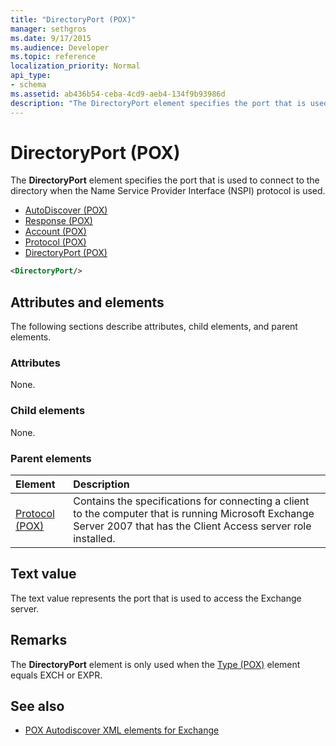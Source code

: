 ```yaml
---
title: "DirectoryPort (POX)"
manager: sethgros
ms.date: 9/17/2015
ms.audience: Developer
ms.topic: reference
localization_priority: Normal
api_type:
- schema
ms.assetid: ab436b54-ceba-4cd9-aeb4-134f9b93986d
description: "The DirectoryPort element specifies the port that is used to connect to the directory when the Name Service Provider Interface (NSPI) protocol is used."
---
```


# DirectoryPort (POX)

The **DirectoryPort** element specifies the port that is used to connect to the directory when the Name Service Provider Interface (NSPI) protocol is used. 
  
- [AutoDiscover (POX)](autodiscover-pox.md) 
- [Response (POX)](response-pox.md)  
- [Account (POX)](account-pox.md)  
- [Protocol (POX)](protocol-pox.md)  
- [DirectoryPort (POX)](directoryport-pox.md)
  
```xml
<DirectoryPort/>
```

## Attributes and elements

The following sections describe attributes, child elements, and parent elements.
  
### Attributes

None.
  
### Child elements

None.
  
### Parent elements

|**Element**|**Description**|
|:-----|:-----|
|[Protocol (POX)](protocol-pox.md) <br/> |Contains the specifications for connecting a client to the computer that is running Microsoft Exchange Server 2007 that has the Client Access server role installed.  <br/> |
   
## Text value

The text value represents the port that is used to access the Exchange server.
  
## Remarks

The **DirectoryPort** element is only used when the [Type (POX)](type-pox.md) element equals EXCH or EXPR. 
  
## See also

- [POX Autodiscover XML elements for Exchange](pox-autodiscover-xml-elements-for-exchange.md)

